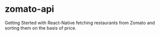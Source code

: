 # zomato-api

Getting Sterted with React-Native
fetching restaurants from Zomato and sorting them on the basis of price.
